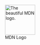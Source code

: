 <figure>
  <img
  src="https://user-images.githubusercontent.com/118853278/214390539-1a7e685f-67cc-437c-9736-9233c3a9752d.png"
  alt="The beautiful MDN logo."
   width = 100>
  <figcaption>MDN Logo</figcaption>
</figure>
